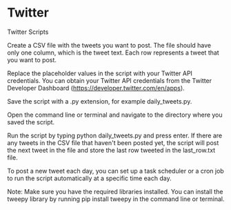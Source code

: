 # Twitter
 Twitter Scripts


Create a CSV file with the tweets you want to post. The file should have only one column, which is the tweet text. Each row represents a tweet that you want to post.

Replace the placeholder values in the script with your Twitter API credentials. You can obtain your Twitter API credentials from the Twitter Developer Dashboard (https://developer.twitter.com/en/apps).

Save the script with a .py extension, for example daily_tweets.py.

Open the command line or terminal and navigate to the directory where you saved the script.

Run the script by typing python daily_tweets.py and press enter. If there are any tweets in the CSV file that haven't been posted yet, the script will post the next tweet in the file and store the last row tweeted in the last_row.txt file.

To post a new tweet each day, you can set up a task scheduler or a cron job to run the script automatically at a specific time each day.

Note: Make sure you have the required libraries installed. You can install the tweepy library by running pip install tweepy in the command line or terminal.